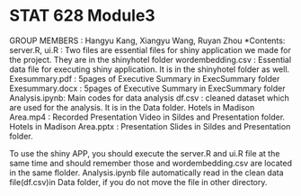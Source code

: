 # STAT 628 Module3
GROUP MEMBERS : Hangyu Kang, Xiangyu Wang, Ruyan Zhou
*Contents:
    server.R, ui.R : Two files are essential files for shiny application we made for the project. They are in the shinyhotel folder
    wordembedding.csv : Essential data file for executing shiny application. It is in the shinyhotel folder as well.
    Exesummary.pdf : 5pages of Executive Summary in ExecSummary folder
    Exesummary.docx : 5pages of Executive Summary in ExecSummary folder
    Analysis.ipynb: Main codes for data analysis
    df.csv : cleaned dataset which are used for the analysis. It is in the Data folder.
    Hotels in Madison Area.mp4 : Recorded Presentation Video in Sildes and Presentation folder.
    Hotels in Madison Area.pptx : Presentation Slides in Sildes and Presentation folder.

To use the shiny APP, you should execute the server.R and ui.R file at the same time and should remember those and wordembedding.csv are located in the same flolder.
Analysis.ipynb file automatically read in the clean data file(df.csv)in Data folder, if you do not move the file in other directory.
